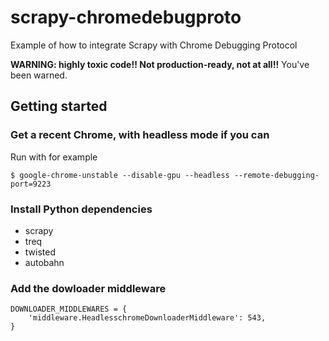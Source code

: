 # scrapy-chromedebugproto

Example of how to integrate Scrapy with Chrome Debugging Protocol

**WARNING: highly toxic code!! Not production-ready, not at all!!**
You've been warned.

## Getting started

### Get a recent Chrome, with headless mode if you can

Run with for example

```
$ google-chrome-unstable --disable-gpu --headless --remote-debugging-port=9223
```

### Install Python dependencies

- scrapy
- treq
- twisted
- autobahn

### Add the dowloader middleware

```
DOWNLOADER_MIDDLEWARES = {
    'middleware.HeadlesschromeDownloaderMiddleware': 543,
}
```

